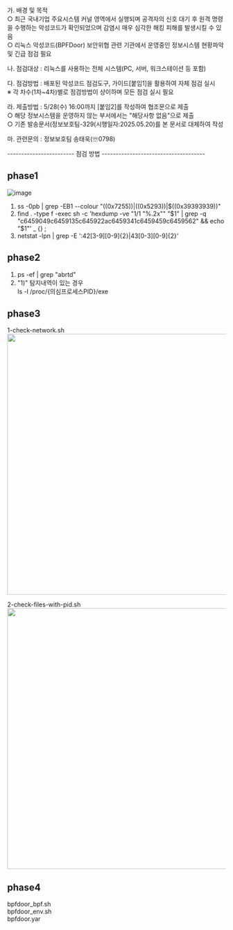   가. 배경 및 목적  
    ○ 최근 국내기업 주요시스템 커널 영역에서 실행되며 공격자의 신호 대기 후 원격 명령을 수행하는 악성코드가 확인되었으며 감염시 매우 심각한 해킹 피해를 발생시킬 수 있음  
    ○ 리눅스 악성코드(BPFDoor) 보안위협 관련 기관에서 운영중인 정보시스템 현황파악 및 긴급 점검 필요  
    
  나. 점검대상 : 리눅스를 사용하는 전체 시스템(PC, 서버, 워크스테이션 등 포함)  
  
  다. 점검방법 : 배포된 악성코드 점검도구, 가이드[붙임1]을 활용하여 자체 점검 실시  
    ※ 각 차수(1차~4차)별로 점검방법이 상이하며 모든 점검 실시 필요  
    
  라. 제출방법 : 5/28(수) 16:00까지 [붙임2]를 작성하여 협조문으로 제출  
    ○ 해당 정보시스템을 운영하지 않는 부서에서는 "해당사항 없음"으로 제출  
    ○ 기존 발송문서(정보보호팀-329(시행일자:2025.05.20)를 본 문서로 대체하여 작성  
    
  마. 관련문의 : 정보보호팀 송태욱(☏0798)

 ------------------------ 점검 방법 -------------------------------------
## phase1
![image](https://github.com/user-attachments/assets/4bb476e4-f21f-4def-823a-6e4f361fd7d3)

1) ss -0pb | grep -EB1 --colour "$((0x7255))|$((0x5293))|$((0x39393939))"
2) find . -type f -exec sh -c 'hexdump -ve "1/1 \"%.2x\"" "$1" | grep -q "c6459049c6459135c645922ac6459341c6459459c6459562" && echo "$1"' _ {} \;
3) netstat -lpn | grep -E ':42[3-9][0-9]{2}|43[0-3][0-9]{2}'

## phase2
1) ps -ef | grep "abrtd"
2) "1)" 탐지내역이 있는 경우  
   ls -l /proc/{의심프로세스PID}/exe

## phase3 
1-check-network.sh  
<img src="https://github.com/user-attachments/assets/9bcc7e24-cb30-47a7-9500-0524a77b8a7d" style="width:600px;">

2-check-files-with-pid.sh
<img src="https://github.com/user-attachments/assets/7a161c80-84db-45ad-9e8f-ccd8ea2eaa42" style="width:600px;">

## phase4
bpfdoor_bpf.sh  
bpfdoor_env.sh  
bpfdoor.yar
